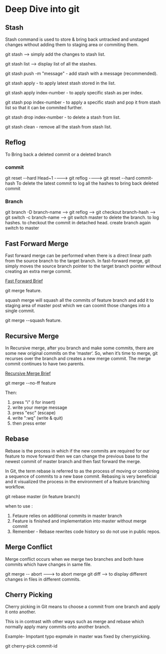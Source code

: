 # Deep Dive into git


 ## Stash 
 Stash command is used to store & bring back untracked and unstaged changes without adding them to staging area or commiting them.
 
 git stash --> simply add the changes to stash list.
 
 git stash list --> display list of all the stashes.
 
 git stash push -m "message" - add stash with a message (recommended).
 
 git stash apply - to apply latest stash stored in the list.
 
 git stash apply index-number - to apply specific stash as per index.
 
 git stash pop index-number - to apply a specific stash and pop it from stash list so that it can be commited further.
 
 git stash drop index-number - to delete a stash from list.
 
 git stash clean -  remove all the stash from stash list.



  ## Reflog
   To Bring back a deleted  commit or a deleted branch
   
   ### commit
   git reset --hard Head~1      ----> git reflog      ----> git reset --hard commit-hash
   To delete the latest commit   to log all the hashes   to bring back deleted commit
   
   ### Branch
   
   git branch -D branch-name --> git reflog --> git checkout branch-hash   --> git switch -c branch-name --> git switch master
   to delete the branch.   to log hashes.   to checkout the commit in detached head.     create branch again     switch to master
  
  ## Fast Forward Merge
  
  Fast forward merge can be performed when there is a direct linear path from the source branch to the target branch. In fast-forward     merge, git simply moves the source branch pointer to the target branch pointer without creating an extra merge commit.
  
  [Fast Forward Brief](https://www.tutorialspoint.com/what-is-a-fast-forward-merge-in-git#:~:text=Fast%20forward%20merge%20can%20be,creating%20an%20extra%20merge%20commit.)
  
  
  git merge feature.
  
  
  squash merge will squash all the commits of feature branch and add it to staging area of master post which we can coomit those changes
  into a single commit.
  
  git merge --squash feature.
  
  
  ## Recursive Merge
  
  In Recursive merge, after you branch and make some commits, there are some new original commits on the ‘master‘. So, when it’s time to merge, git recurses over the branch and creates a new merge commit. The merge commit continues to have two parents.
  
  [Recursive Merge Brief](https://www.geeksforgeeks.org/merge-strategies-in-git/#:~:text=Recursive%20Merge%3A,continues%20to%20have%20two%20parents.)
  
  git merge --no-ff feature
  
  Then:

   1. press "i" (i for insert)
   2.  write your merge message
   3.  press "esc" (escape)
   4. write ":wq" (write & quit)
   5. then press enter
 

  
  
  ## Rebase 
  
  Rebase is the process in which if the new commits are required for our feature to move forward then we can change the previous base to the newest commit of master branch and then fast forward the merge.
  
  
  In Git, the term rebase is referred to as the process of moving or combining a sequence of commits to a new base commit. Rebasing is very beneficial and it visualized the process in the environment of a feature branching workflow.


git rebase master (in feature branch)

when to use :
1. Fetaure relies on additional commits in master branch
2. Feature is finished and implementation into master without merge commit
3. Remember - Rebase rewrites code history so do not use in public repos.


## Merge Conflict

Merge conflict occurs when we merge two branches and both have commits which have changes in same file.

git merge -- abort ---> to abort merge
git diff --> to display different changes in files in different commits.

## Cherry Picking

Cherry picking in Git means to choose a commit from one branch and apply it onto another.

This is in contrast with other ways such as merge and rebase which normally apply many commits onto another branch.

Example- Impotant typo expmale in master was fixed by cherrypicking.

git cherry-pick commit-id

  
  
  


